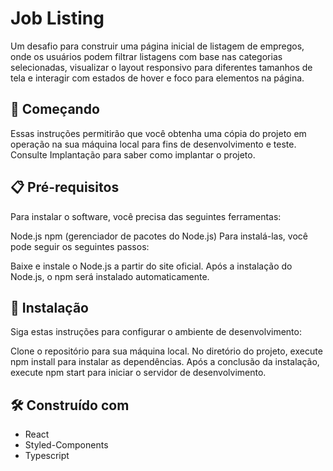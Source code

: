 <h1>Job Listing</h1>
Um desafio para construir uma página inicial de listagem de empregos, onde os usuários podem filtrar listagens com base nas categorias selecionadas, visualizar o layout responsivo para diferentes tamanhos de tela e interagir com estados de hover e foco para elementos na página.

<h2>🚀 Começando</h2>

Essas instruções permitirão que você obtenha uma cópia do projeto em operação na sua máquina local para fins de desenvolvimento e teste. Consulte Implantação para saber como implantar o projeto.

<h2>📋 Pré-requisitos</h2>

Para instalar o software, você precisa das seguintes ferramentas:

Node.js
npm (gerenciador de pacotes do Node.js)
Para instalá-las, você pode seguir os seguintes passos:

Baixe e instale o Node.js a partir do site oficial.
Após a instalação do Node.js, o npm será instalado automaticamente.
<h2>🔧 Instalação</h2>

Siga estas instruções para configurar o ambiente de desenvolvimento:

Clone o repositório para sua máquina local.
No diretório do projeto, execute npm install para instalar as dependências.
Após a conclusão da instalação, execute npm start para iniciar o servidor de desenvolvimento.

<h2>🛠️ Construído com</h2>
<ul>
<li>React</li>
<li>Styled-Components</li>
<li>Typescript</li>
</ul>
